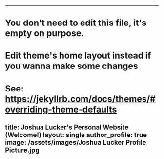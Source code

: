 
---
# You don't need to edit this file, it's empty on purpose.
# Edit theme's home layout instead if you wanna make some changes
# See: https://jekyllrb.com/docs/themes/#overriding-theme-defaults
title: Joshua Lucker's Personal Website (Welcome!)
layout: single
author_profile: true
image: /assets/images/Joshua Lucker Profile Picture.jpg
---
